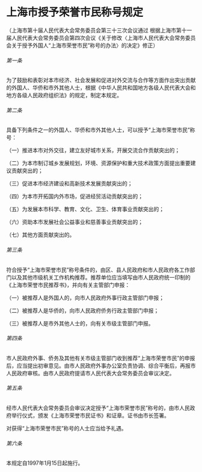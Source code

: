 # 上海市授予荣誉市民称号规定

<!-- INFO END -->

（上海市第十届人民代表大会常务委员会第三十三次会议通过 根据上海市第十一届人民代表大会常务委员会第四次会议《关于修改〈上海市人民代表大会常务委员会关于授予外国人“上海市荣誉市民”称号的办法〉的决定》修正）

###### 第一条

为了鼓励和表彰对本市经济、社会发展和促进对外交流与合作等方面作出突出贡献的外国人、华侨和市外其他人士，根据《中华人民共和国地方各级人民代表大会和地方各级人民政府组织法》的规定，制定本规定。

###### 第二条

具备下列条件之一的外国人、华侨和市外其他人士，可以授予“上海市荣誉市民”称号：

（一）推进本市对外交往，建立友好城市关系，开展交流合作贡献突出的；

（二）为本市制订城乡发展规划，环境、资源保护和重大技术政策方面提出重要建议贡献突出的；

（三）促进本市经济建设和高新技术发展贡献突出的；

（四）为本市开拓国内外市场，促进经贸活动贡献突出的；

（五）为发展本市科学、教育、文化、卫生、体育事业贡献突出的；

（六）资助本市发展社会公益事业和慈善事业贡献突出的；

（七）其他方面贡献突出的。

###### 第三条

符合授予“上海市荣誉市民”称号条件的，由区、县人民政府和市人民政府各工作部门以及其他市级机关工作机构推荐。推荐单位应当填写由市人民政府统一印制的《上海市荣誉市民推荐书》，并向有关主管部门申报：

（一）被推荐人是外国人的，向市人民政府外事行政主管部门申报；

（二）被推荐人是华侨的，向市人民政府侨务行政主管部门申报；

（三）被推荐人是市外其他人士的，向有关市级主管部门申报。

###### 第四条

市人民政府外事、侨务及其他有关市级主管部门收到推荐“上海市荣誉市民”的申报后，应当提出初审意见。由市人民政府外事办公室负责协调、综合平衡后，再报市人民政府审核。由市人民政府提请市人民代表大会常务委员会审议决定。

###### 第五条

经市人民代表大会常务委员会审议决定授予“上海市荣誉市民”称号的，由市人民政府举行仪式，颁发《上海市荣誉市民证书》和证章。证书由市长签署。

对获得“上海市荣誉市民”称号的人士应当给予礼遇。

###### 第六条

本规定自1997年1月15日起施行。
